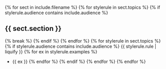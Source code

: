 {% for sect in include.filename %}
    {% for stylerule in sect.topics %}
        {% if stylerule.audience contains include.audience %}
## {{ sect.section }}
{% break %}
        {% endif %}
    {% endfor %}
    {% for stylerule in sect.topics %}
        {% if stylerule.audience contains include.audience %}
{{ stylerule.rule | liquify }}
            {% for ex in stylerule.examples %}
* {{ ex }}
            {% endfor %}
        {% endif %}
    {% endfor %}
{% endfor %}